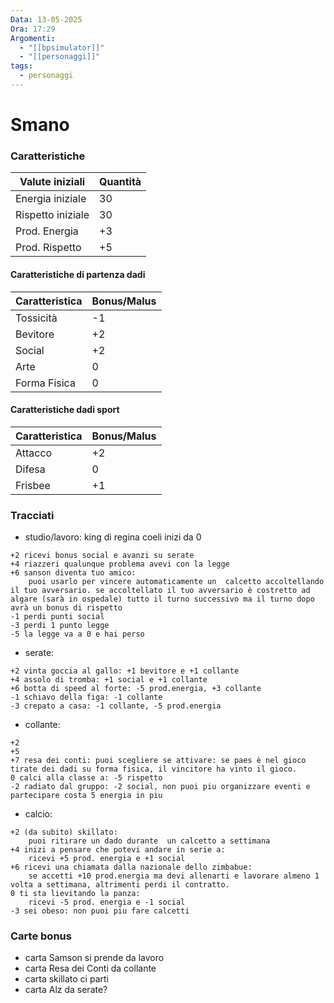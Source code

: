 ```yaml
---
Data: 13-05-2025
Ora: 17:29
Argomenti:
  - "[[bpsimulator]]"
  - "[[personaggi]]"
tags:
  - personaggi
---
```


# Smano


### Caratteristiche

| Valute iniziali   | Quantità |
| ----------------- | -------- |
| Energia iniziale  | 30       |
| Rispetto iniziale | 30       |
| Prod. Energia     | +3       |
| Prod. Rispetto    | +5       |

#### Caratteristiche di partenza dadi

| Caratteristica | Bonus/Malus |
| -------------- | ----------- |
| Tossicità      | -1          |
| Bevitore       | +2          |
| Social         | +2          |
| Arte           | 0           |
| Forma Fisica   | 0           |

#### Caratteristiche dadi sport


| Caratteristica | Bonus/Malus |
| -------------- | ----------- |
| Attacco        | +2          |
| Difesa         | 0           |
| Frisbee        | +1          |


### Tracciati

- studio/lavoro: king di regina coeli inizi da 0  
```
+2 ricevi bonus social e avanzi su serate 
+4 riazzeri qualunque problema avevi con la legge  
+6 sanson diventa tuo amico: 
	puoi usarlo per vincere automaticamente un  calcetto accoltellando il tuo avversario. se accoltellato il tuo avversario è costretto ad algare (sarà in ospedale) tutto il turno successivo ma il turno dopo avrà un bonus di rispetto
-1 perdi punti social
-3 perdi 1 punto legge
-5 la legge va a 0 e hai perso
```
- serate: 
```
+2 vinta goccia al gallo: +1 bevitore e +1 collante
+4 assolo di tromba: +1 social e +1 collante
+6 botta di speed al forte: -5 prod.energia, +3 collante
-1 schiavo della figa: -1 collante
-3 crepato a casa: -1 collante, -5 prod.energia
```
- collante: 
```
+2 
+5 
+7 resa dei conti: puoi scegliere se attivare: se paes è nel gioco tirate dei dadi su forma fisica, il vincitore ha vinto il gioco. 
0 calci alla classe a: -5 rispetto
-2 radiato dal gruppo: -2 social, non puoi piu organizzare eventi e partecipare costa 5 energia in piu
```

- calcio:
```
+2 (da subito) skillato: 
	puoi ritirare un dado durante  un calcetto a settimana
+4 inizi a pensare che potevi andare in serie a: 
	ricevi +5 prod. energia e +1 social
+6 ricevi una chiamata dalla nazionale dello zimbabue: 
	se accetti +10 prod.energia ma devi allenarti e lavorare almeno 1 volta a settimana, altrimenti perdi il contratto.
0 ti sta lievitando la panza: 
	ricevi -5 prod. energia e -1 social
-3 sei obeso: non puoi piu fare calcetti
```


### Carte bonus

- carta Samson si prende da lavoro
- carta Resa dei Conti da collante
- carta skillato ci parti
- carta Alz da serate?